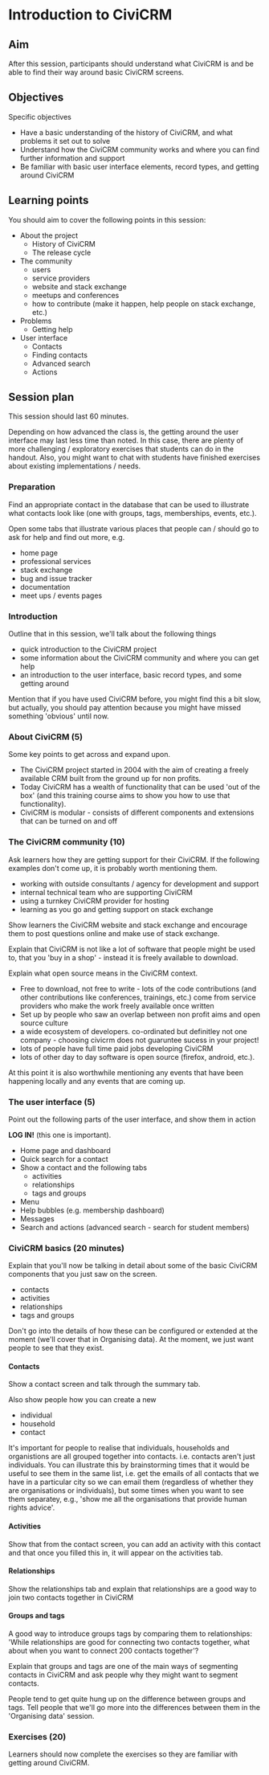 # Introduction to CiviCRM

## Aim

After this session, participants should understand what CiviCRM is and be able to find their way around basic CiviCRM screens.

## Objectives

Specific objectives

- Have a basic understanding of the history of CiviCRM, and what problems it set out to solve
- Understand how the CiviCRM community works and where you can find further information and support
- Be familiar with basic user interface elements, record types, and getting around CiviCRM

## Learning points

You should aim to cover the following points in this session:

- About the project
    - History of CiviCRM
    - The release cycle
- The community
    - users
    - service providers
    - website and stack exchange
    - meetups and conferences
    - how to contribute (make it happen, help people on stack exchange, etc.)
- Problems
    - Getting help
- User interface
    - Contacts
    - Finding contacts
    - Advanced search
    - Actions

## Session plan

This session should last 60 minutes.

Depending on how advanced the class is, the getting around the user interface may last less time than noted. In this case, there are plenty of more challenging / exploratory exercises that students can do in the handout. Also, you might want to chat with students have finished exercises about existing implementations / needs.

### Preparation

Find an appropriate contact in the database that can be used to illustrate what contacts look like (one with groups, tags, memberships, events, etc.).

Open some tabs that illustrate various places that people can / should go to ask for help and find out more, e.g.

- home page
- professional services
- stack exchange
- bug and issue tracker
- documentation
- meet ups / events pages

### Introduction

Outline that in this session, we'll talk about the following things

- quick introduction to the CiviCRM project
- some information about the CiviCRM community and where you can get help
- an introduction to the user interface, basic record types, and some getting around

Mention that if you have used CiviCRM before, you might find this a bit slow, but actually, you should pay attention because you might have missed something 'obvious' until now.

### About CiviCRM (5)

Some key points to get across and expand upon.

- The CiviCRM project started in 2004 with the aim of creating a freely available CRM built from the ground up for non profits.
- Today CiviCRM has a wealth of functionality that can be used 'out of the box' (and this training course aims to show you how to use that functionality).
- CiviCRM is modular - consists of different components and extensions that can be turned on and off

### The CiviCRM community (10)

Ask learners how they are getting support for their CiviCRM. If the following examples don't come up, it is probably worth mentioning them.

- working with outside consultants / agency for development and support
- internal technical team who are supporting CiviCRM
- using a turnkey CiviCRM provider for hosting
- learning as you go and getting support on stack exchange

Show learners the CiviCRM website and stack exchange and encourage them to post questions online and make use of stack exchange.

Explain that CiviCRM is not like a lot of software that people might be used to, that you 'buy in a shop' - instead it is freely available to download.

Explain what open source means in the CiviCRM context.
- Free to download, not free to write - lots of the code contributions (and other contributions like conferences, trainings, etc.) come from service providers who make the work freely available once written
- Set up by people who saw an overlap between non profit aims and open source culture
- a wide ecosystem of developers. co-ordinated but definitley not one company - choosing civicrm does not guaruntee sucess in your project!
- lots of people have full time paid jobs developing CiviCRM
- lots of other day to day software is open source (firefox, android, etc.).

At this point it is also worthwhile mentioning any events that have been happening locally and any events that are coming up.

### The user interface (5)

Point out the following parts of the user interface, and show them in action

**LOG IN!** (this one is important).

- Home page and dashboard
- Quick search for a contact
- Show a contact and the following tabs
    - activities
    - relationships
    - tags and groups
- Menu
- Help bubbles (e.g. membership dashboard)
- Messages
- Search and actions (advanced search - search for student members)

### CiviCRM basics (20 minutes)

Explain that you'll now be talking in detail about some of the basic CiviCRM components that you just saw on the screen.

- contacts
- activities
- relationships
- tags and groups

Don't go into the details of how these can be configured or extended at the moment (we'll cover that in Organising data). At the moment, we just want people to see that they exist.

#### Contacts

Show a contact screen and talk through the summary tab.

Also show people how you can create a new

- individual
- household
- contact

It's important for people to realise that individuals, households and organistions are all grouped together into contacts. i.e. contacts aren't just individuals. You can illustrate this by brainstorming times that it would be useful to see them in the same list, i.e. get the emails of all contacts that we have in a particular city so we can email them (regardless of whether they are organisations or individuals), but some times when you want to see them separatey, e.g., 'show me all the organisations that provide human rights advice'.

#### Activities

Show that from the contact screen, you can add an activity with this contact and that once you filled this in, it will appear on the activities tab.

#### Relationships

Show the relationships tab and explain that relationships are a good way to join two contacts together in CiviCRM

#### Groups and tags

A good way to introduce groups tags by comparing them to relationships: 'While relationships are good for connecting two contacts together, what about when you want to connect 200 contacts together'?

Explain that groups and tags are one of the main ways of segmenting contacts in CiviCRM and ask people why they might want to segment contacts.

People tend to get quite hung up on the difference between groups and tags. Tell people that we'll go more into the differences between them in the 'Organising data' session.

### Exercises (20)

Learners should now complete the exercises so they are familiar with getting around CiviCRM.
